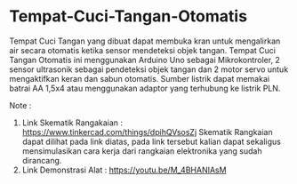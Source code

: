 # Tempat-Cuci-Tangan-Otomatis
Tempat Cuci Tangan yang dibuat dapat membuka kran untuk mengalirkan air secara otomatis ketika sensor mendeteksi objek tangan. Tempat Cuci Tangan Otomatis ini menggunakan Arduino Uno sebagai Mikrokontroler,  2 sensor ultrasonik sebagai pendeteksi objek tangan dan 2 motor servo untuk mengaktifkan keran dan sabun otomatis. Sumber listrik dapat memakai batrai AA 1,5x4 atau menggunakan adaptor yang terhubung ke listrik PLN.

Note :
1. Link Skematik Rangakaian : https://www.tinkercad.com/things/dpihQVsosZj
Skematik Rangkaian dapat dilihat pada link diatas, pada link tersebut kalian dapat sekaligus mensimulasikan cara kerja dari rangkaian elektronika yang sudah dirancang.
2. Link Demonstrasi Alat : https://youtu.be/M_4BHANIAsM
